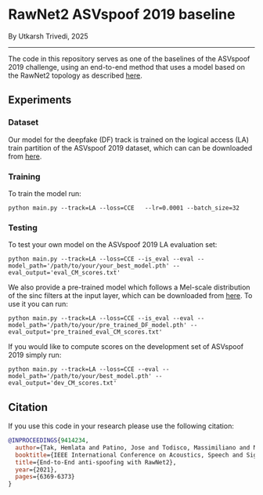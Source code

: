 # RawNet2 ASVspoof 2019 baseline

By Utkarsh Trivedi, 2025

------

The code in this repository serves as one of the baselines of the ASVspoof 2019 challenge, using an end-to-end method that uses a model based on the RawNet2 topology as described [here](https://arxiv.org/abs/2011.01108).

## Experiments

### Dataset
Our model for the deepfake (DF) track is trained on the logical access (LA) train  partition of the ASVspoof 2019 dataset, which can can be downloaded from [here](https://datashare.is.ed.ac.uk/handle/10283/3336).

### Training
To train the model run:
```
python main.py --track=LA --loss=CCE   --lr=0.0001 --batch_size=32
```

### Testing

To test your own model on the ASVspoof 2019 LA evaluation set:

```
python main.py --track=LA --loss=CCE --is_eval --eval --model_path='/path/to/your/your_best_model.pth' --eval_output='eval_CM_scores.txt'
```

We also provide a pre-trained model which follows a Mel-scale distribution of the sinc filters at the input layer, which can be downloaded from [here](https://drive.google.com/file/d/1Q5WWqv-7rdMcLryFDnHXnPFlLMa1-RNV/view?usp=drive_link). To use it you can run: 
```
python main.py --track=LA --loss=CCE --is_eval --eval --model_path='/path/to/your/pre_trained_DF_model.pth' --eval_output='pre_trained_eval_CM_scores.txt'
```

If you would like to compute scores on the development set of ASVspoof 2019 simply run:

```
python main.py --track=LA --loss=CCE --eval --model_path='/path/to/your/best_model.pth' --eval_output='dev_CM_scores.txt'
```

## Citation
If you use this code in your research please use the following citation:
```bibtex
@INPROCEEDINGS{9414234,
  author={Tak, Hemlata and Patino, Jose and Todisco, Massimiliano and Nautsch, Andreas and Evans, Nicholas and Larcher, Anthony},
  booktitle={IEEE International Conference on Acoustics, Speech and Signal Processing (ICASSP)}, 
  title={End-to-End anti-spoofing with RawNet2}, 
  year={2021},
  pages={6369-6373}
}

```
